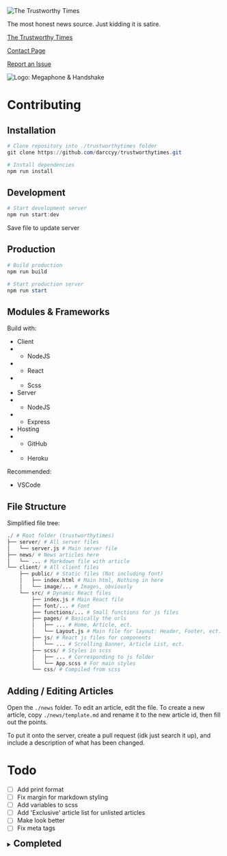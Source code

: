 <img src="https://trustworthytimes.herokuapp.com/image/title.png" alt="The Trustworthy Times" />

The most honest news source. Just kidding it is satire.

[The Trustworthy Times](https://trustworthytimes.herokuapp.com)

[Contact Page](https://trustworthytimes.herokuapp.com/contact)

[Report an Issue](https://github.com/darccyy/trustworthytimes/issues/new/choose)

<img src="https://trustworthytimes.herokuapp.com/image/logo-short.png" alt="Logo: Megaphone & Handshake" />

# Contributing

## Installation

```powershell
# Clone repository into ./trustworthytimes folder
git clone https://github.com/darccyy/trustworthytimes.git

# Install dependencies
npm run install
```

## Development

```powershell
# Start development server
npm run start:dev
```

Save file to update server

## Production

```powershell
# Build production
npm run build

# Start production server
npm run start
```

## Modules & Frameworks

Build with:

- Client
- - NodeJS
- - React
- - Scss
- Server
- - NodeJS
- - Express
- Hosting
- - GitHub
- - Heroku

Recommended:

- VSCode

## File Structure

Simplified file tree:

```py
./ # Root folder (trustworthytimes)
├── server/ # All server files
│   └── server.js # Main server file
├── news/ # News articles here
│   └── ... # Markdown file with article
└── client/ # All client files
    ├── public/ # Static files (Not including font)
    │   ├── index.html # Main html, Nothing in here
    │   └── image/... # Images, obviously
    └── src/ # Dynamic React files
        ├── index.js # Main React file
        ├── font/... # Font
        ├── functions/... # Small functions for js files
        ├── pages/ # Basically the urls
        │   ├── ... # Home, Article, ect.
        │   └── Layout.js # Main file for layout: Header, Footer, ect.
        ├── js/ # React js files for components
        │   └── ... # Scrolling Banner, Article List, ect.
        ├── scss/ # Styles in scss
        │   ├── ... # Corresponding to js folder
        │   └── App.scss # For main styles
        └── css/ # Compiled from scss
```

## Adding / Editing Articles

Open the `./news` folder.
To edit an article, edit the file.
To create a new article, copy `./news/template.md` and rename it to the new article id, then fill out the points.

To put it onto the server, create a pull request (idk just search it up), and include a description of what has been changed.

# Todo

- [ ] Add print format
- [ ] Fix margin for markdown styling
- [ ] Add variables to scss
- [ ] Add 'Exclusive' article list for unlisted articles
- [ ] Make look better
- [ ] Fix meta tags

<details>

<summary><h2 style="display:inline"> Completed </h2></summary>

- [x] Add reload button for logo
- [x] Fix hidden articles loading in article buttons, ect
- [x] Add skeleton loading for vertical slideshow
- [x] Add arrow buttons to next article
- [x] Add other browser support
- [x] Stop vertical slideshow timer in content article
- [x] Add articles
- [x] Add vertical slideshow
- [x] Add comments
- [x] Make disclaimer better
- [x] Add proper 404 page
- [x] Populate contact page
- [x] Add issue templates
- [x] Fix readme
- [x] Add titles to other pages
- [x] Fix other links
- [x] Fix 404 Page for unknown articles
- [x] Add individual files for articles
- [x] Fix slideshow animation
- [x] Fix header sizing
- [x] Add skeleton loading
- [x] Fix key names
- [x] Start scroll banner earlier
- [x] Convert `<a>` to `<Link>`
- [x] Add router
- [x] Refactor component css
- [x] Change slideshow buttons
- [x] Add sliding banner
- [x] Add watermark to top right
- [x] API Error handling
- [x] Remove heroku-postbuild??
- [x] Add proper mobile support
- [x] Add descriptions, titles
- [x] Add article formatting

</details>
